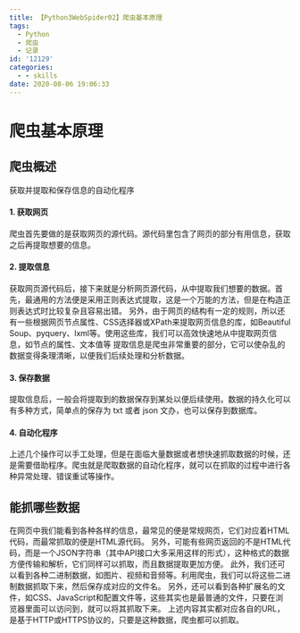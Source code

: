 ```yaml
---
title: 【Python3WebSpider02】爬虫基本原理
tags:
  - Python
  - 爬虫
  - 记录
id: '12129'
categories:
  - - skills
date: 2020-08-06 19:06:33
---
```


# 爬虫基本原理

## 爬虫概述

获取并提取和保存信息的自动化程序

#### 1\. 获取网页

爬虫首先要做的是获取网页的源代码。源代码里包含了网页的部分有用信息，获取之后再提取想要的信息。
<!--more-->
#### 2\. 提取信息

获取网页源代码后，接下来就是分析网页源代码，从中提取我们想要的数据。首先，最通用的方法便是采用正则表达式提取，这是一个万能的方法，但是在构造正则表达式时比较复杂且容易出错。 另外，由于网页的结构有一定的规则，所以还有一些根据网页节点属性、CSS选择器或XPath来提取网页信息的库，如Beautiful Soup、pyquery、lxml等。使用这些库，我们可以高效快速地从中提取网页信息，如节点的属性、文本值等 提取信息是爬虫非常重要的部分，它可以使杂乱的数据变得条理清晰，以便我们后续处理和分析数据。

#### 3\. 保存数据

提取信息后，一般会将提取到的数据保存到某处以便后续使用。数据的持久化可以有多种方式，简单点的保存为 txt 或者 json 文办，也可以保存到数据库。

#### 4\. 自动化程序

上述几个操作可以手工处理，但是在面临大量数据或者想快速抓取数据的时候，还是需要借助程序。爬虫就是爬取数据的自动化程序，就可以在抓取的过程中进行各种异常处理、错误重试等操作。

## 能抓哪些数据

在网页中我们能看到各种各样的信息，最常见的便是常规网页，它们对应着HTML代码，而最常抓取的便是HTML源代码。 另外，可能有些网页返回的不是HTML代码，而是一个JSON字符串（其中API接口大多采用这样的形式），这种格式的数据方便传输和解析，它们同样可以抓取，而且数据提取更加方便。 此外，我们还可以看到各种二进制数据，如图片、视频和音频等。利用爬虫，我们可以将这些二进制数据抓取下来，然后保存成对应的文件名。 另外，还可以看到各种扩展名的文件，如CSS、JavaScript和配置文件等，这些其实也是最普通的文件，只要在浏览器里面可以访问到，就可以将其抓取下来。 上述内容其实都对应各自的URL，是基于HTTP或HTTPS协议的，只要是这种数据，爬虫都可以抓取。